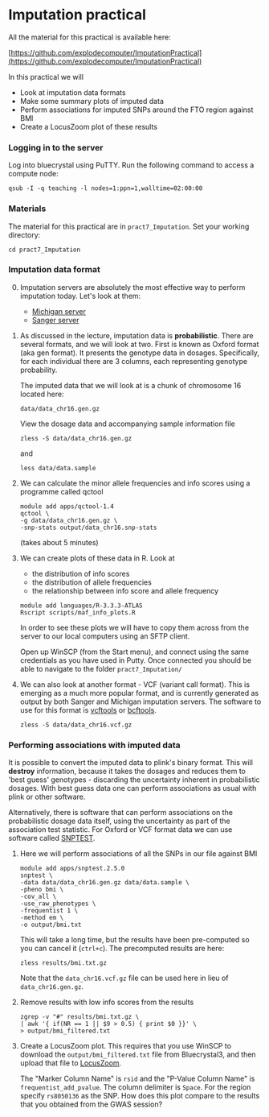 # Imputation practical

All the material for this practical is available here:

[https://github.com/explodecomputer/ImputationPractical](https://github.com/explodecomputer/ImputationPractical)

In this practical we will 

- Look at imputation data formats
- Make some summary plots of imputed data
- Perform associations for imputed SNPs around the FTO region against BMI
- Create a LocusZoom plot of these results

### Logging in to the server

Log into bluecrystal using PuTTY. Run the following command to access a compute node:

```
qsub -I -q teaching -l nodes=1:ppn=1,walltime=02:00:00
```

### Materials

The material for this practical are in `pract7_Imputation`. Set your working directory:

```
cd pract7_Imputation
```


### Imputation data format

0. Imputation servers are absolutely the most effective way to perform imputation today. Let's look at them:
    
    - [Michigan server](https://imputationserver.sph.umich.edu/index.html)
    - [Sanger server](https://imputation.sanger.ac.uk/)

1. As discussed in the lecture, imputation data is **probabilistic**. There are several formats, and we will look at two. First is known as Oxford format (aka gen format). It presents the genotype data in dosages. Specifically, for each individual there are 3 columns, each representing genotype probability.

    The imputed data that we will look at is a chunk of chromosome 16 located here:

    ```
    data/data_chr16.gen.gz
    ```

    View the dosage data and accompanying sample information file

    ```
    zless -S data/data_chr16.gen.gz
    ```

    and

    ```
    less data/data.sample
    ```

2. We can calculate the minor allele frequencies and info scores using a programme called qctool

    ```
    module add apps/qctool-1.4
    qctool \
    -g data/data_chr16.gen.gz \
    -snp-stats output/data_chr16.snp-stats
    ```

    (takes about 5 minutes)

3. We can create plots of these data in R. Look at 
    - the distribution of info scores
    - the distribution of allele frequencies
    - the relationship between info score and allele frequency

    ```
    module add languages/R-3.3.3-ATLAS
    Rscript scripts/maf_info_plots.R
    ```

    In order to see these plots we will have to copy them across from the server to our local computers using an SFTP client. 

    Open up WinSCP (from the Start menu), and connect using the same credentials as you have used in Putty. Once connected you should be able to navigate to the folder `pract7_Imputation/`

4. We can also look at another format - VCF (variant call format). This is emerging as a much more popular format, and is currently generated as output by both Sanger and Michigan imputation servers. The software to use for this format is [vcftools](http://vcftools.sourceforge.net/documentation.html) or [bcftools](https://samtools.github.io/bcftools/).
    
    ```
    zless -S data/data_chr16.vcf.gz
    ```

### Performing associations with imputed data

It is possible to convert the imputed data to plink's binary format. This will **destroy** information, because it takes the dosages and reduces them to 'best guess' genotypes - discarding the uncertainty inherent in probabilistic dosages. With best guess data one can perform associations as usual with plink or other software.

Alternatively, there is software that can perform associations on the probabilistic dosage data itself, using the uncertainty as part of the association test statistic. For Oxford or VCF format data we can use software called [SNPTEST](https://mathgen.stats.ox.ac.uk/genetics_software/snptest/snptest.html). 

1. Here we will perform associations of all the SNPs in our file against BMI

    ```
    module add apps/snptest.2.5.0
    snptest \
    -data data/data_chr16.gen.gz data/data.sample \
    -pheno bmi \
    -cov_all \
    -use_raw_phenotypes \
    -frequentist 1 \
    -method em \
    -o output/bmi.txt
    ```

    This will take a long time, but the results have been pre-computed so you can cancel it (`ctrl+c`). The precomputed results are here:

    ```
    zless results/bmi.txt.gz
    ```

    Note that the `data_chr16.vcf.gz` file can be used here in lieu of `data_chr16.gen.gz`.

2. Remove results with low info scores from the results
    
    ```
    zgrep -v "#" results/bmi.txt.gz \
    | awk '{ if(NR == 1 || $9 > 0.5) { print $0 }}' \
    > output/bmi_filtered.txt
    ```


3. Create a LocusZoom plot. This requires that you use WinSCP to download the `output/bmi_filtered.txt` file from Bluecrystal3, and then upload that file to [LocusZoom](http://locuszoom.org/genform.php?type=yourdata). 
    
    The "Marker Column Name" is `rsid` and the "P-Value Column Name" is `frequentist_add_pvalue`. The column delimiter is `Space`. For the region specify `rs8050136` as the SNP. How does this plot compare to the results that you obtained from the GWAS session?
